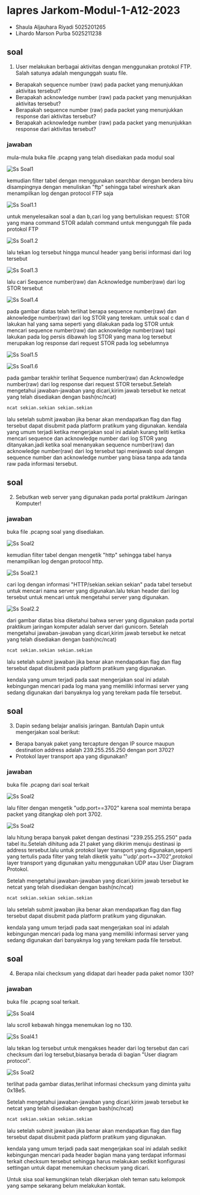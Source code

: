 # lapres Jarkom-Modul-1-A12-2023
- Shaula Aljauhara Riyadi 5025201265
- Lihardo Marson Purba 5025211238
## soal
1. User melakukan berbagai aktivitas dengan menggunakan protokol FTP. Salah satunya adalah mengunggah suatu file.

- Berapakah sequence number (raw) pada packet yang menunjukkan aktivitas tersebut?
- Berapakah acknowledge number (raw) pada packet yang menunjukkan aktivitas tersebut?
- Berapakah sequence number (raw) pada packet yang menunjukkan response dari aktivitas tersebut?
- Berapakah acknowledge number (raw) pada packet yang menunjukkan response dari aktivitas tersebut?
### jawaban
mula-mula buka file .pcapng yang telah disediakan pada modul soal

![Ss Soal1](images/Screenshot%202023-09-21%20102039.png)

kemudian filter tabel dengan menggunakan searchbar dengan bendera biru disampingnya dengan menuliskan "ftp" sehingga tabel wireshark akan menampilkan log dengan protocol FTP saja 

![Ss Soal1.1](images/Screenshot%202023-09-21%20103352.png)

untuk menyelesaikan soal a dan b,cari log yang bertuliskan request: STOR yang mana command STOR adalah command untuk mengunggah file pada protokol FTP

![Ss Soal1.2](images/Screenshot%202023-09-21%20104215.png)

lalu tekan log tersebut hingga muncul header yang berisi informasi dari  log tersebut

![Ss Soal1.3](images/Screenshot%202023-09-21%20104746.png)

lalu cari Sequence number(raw) dan Acknowledge number(raw) dari log STOR tersebut 

![Ss Soal1.4](images/Screenshot%202023-09-21%20104746.png)

pada gambar diatas telah terlihat berapa sequence number(raw) dan aknowledge number(raw) dari log STOR yang terekam.
untuk soal c dan d lakukan hal yang sama seperti yang dilakukan pada log STOR untuk mencari sequence number(raw) dan acknowledge number(raw) tapi lakukan pada log persis dibawah log STOR yang mana log tersebut merupakan log response dari request STOR pada log sebelumnya 

![Ss Soal1.5](images/Screenshot%202023-09-21%20105704.png)

![Ss Soal1.6](images/Screenshot%202023-09-21%20110334.png)

pada gambar terakhir terlihat Sequence number(raw) dan Acknowledge number(raw) dari log response dari request STOR  tersebut.Setelah mengetahui jawaban-jawaban yang dicari,kirim jawab tersebut ke netcat yang telah disediakan dengan bash(nc/ncat) 
```bash
ncat sekian.sekian sekian.sekian
```
lalu setelah submit jawaban jika benar akan mendapatkan flag dan flag tersebut dapat disubmit pada platform pratikum yang digunakan.
kendala yang umum terjadi ketika mengerjakan soal ini adalah kurang teliti ketika mencari sequence dan acknowledge number dari log STOR yang ditanyakan.jadi ketika soal menanyakan sequence number(raw) dan acknowledge number(raw) dari log tersebut tapi menjawab soal dengan sequence number dan acknowledge number yang biasa tanpa ada tanda raw pada informasi tersebut.

## soal

2. Sebutkan web server yang digunakan pada portal praktikum Jaringan Komputer!

### jawaban

buka file .pcapng soal yang disediakan.

![Ss Soal2](images/Screenshot%202023-09-22%20102236.png)

kemudian filter tabel dengan mengetik "http" sehingga tabel hanya menampilkan log dengan protocol http.

![Ss Soal2.1](images/Screenshot%202023-09-22%20102356.png)

cari log dengan informasi "HTTP/sekian.sekian sekian" pada tabel tersebut untuk mencari nama server yang digunakan.lalu tekan header dari log tersebut untuk mencari untuk mengetahui server yang digunakan.

![Ss Soal2.2](images/Screenshot%202023-09-22%20102420.png)

dari gambar diatas bisa diketahui bahwa server yang digunakan pada portal praktikum jaringan komputer adalah server dari gunicorn.
Setelah mengetahui jawaban-jawaban yang dicari,kirim jawab tersebut ke netcat yang telah disediakan dengan bash(nc/ncat)

```bash
ncat sekian.sekian sekian.sekian
```

lalu setelah submit jawaban jika benar akan mendapatkan flag dan flag tersebut dapat disubmit pada platform pratikum yang digunakan.

kendala yang umum terjadi pada saat mengerjakan soal ini adalah kebingungan mencari pada log mana yang memiliki informasi server yang sedang digunakan dari banyaknya log yang terekam pada file tersebut.

## soal 

3. Dapin sedang belajar analisis jaringan. Bantulah Dapin untuk mengerjakan soal berikut:
- Berapa banyak paket yang tercapture dengan IP source maupun destination address adalah 239.255.255.250 dengan port 3702?
- Protokol layer transport apa yang digunakan?

### jawaban
buka file .pcapng dari soal terkait 

![Ss Soal2](images/Screenshot%202023-09-22%20160659.png)

lalu filter dengan mengetik "udp.port==3702" karena soal meminta berapa packet yang ditangkap oleh port 3702.

![Ss Soal2](images/Screenshot%202023-09-22%20160714.png)

lalu hitung berapa banyak paket dengan destinasi "239.255.255.250" pada tabel itu.Setelah dihitung ada 21 paket yang dikirim
menuju destinasi ip address tersebut.lalu untuk protokol layer transport yang digunakan,seperti yang tertulis pada filter yang telah diketik yaitu "'udp'.port==3702",protokol layer transport yang digunakan yaitu menggunakan UDP atau User Diagram Protokol.

Setelah mengetahui jawaban-jawaban yang dicari,kirim jawab tersebut ke netcat yang telah disediakan dengan bash(nc/ncat)

```bash
ncat sekian.sekian sekian.sekian
```

lalu setelah submit jawaban jika benar akan mendapatkan flag dan flag tersebut dapat disubmit pada platform pratikum yang digunakan.

kendala yang umum terjadi pada saat mengerjakan soal ini adalah kebingungan mencari pada log mana yang memiliki informasi server yang sedang digunakan dari banyaknya log yang terekam pada file tersebut.


## soal

4. Berapa nilai checksum yang didapat dari header pada paket nomor 130?

### jawaban
buka file .pcapng soal terkait. 

![Ss Soal4](images/Screenshot%202023-09-22%20162435.png)

lalu scroll kebawah hingga menemukan log no 130.

![Ss Soal4.1](images/Screenshot%202023-09-22%20164939.png)

lalu tekan log tersebut untuk mengakses header dari log tersebut dan cari checksum dari log tersebut,biasanya berada di bagian "User diagram protocol".

![Ss Soal2](images/Screenshot%202023-09-22%20164830.png)

terlihat pada gambar diatas,terlihat informasi checksum yang diminta yaitu 0x18e5.

Setelah mengetahui jawaban-jawaban yang dicari,kirim jawab tersebut ke netcat yang telah disediakan dengan bash(nc/ncat)

```bash
ncat sekian.sekian sekian.sekian
```

lalu setelah submit jawaban jika benar akan mendapatkan flag dan flag tersebut dapat disubmit pada platform pratikum yang digunakan.

kendala yang umum terjadi pada saat mengerjakan soal ini adalah sedikit kebingungan mencari pada header bagian mana yang terdapat informasi terkait checksum tersebut sehingga harus melakukan sedikit konfigurasi settingan untuk dapat menemukan checksum yang dicari.

Untuk sisa soal kemungkinan telah dikerjakan oleh teman satu kelompok yang sampe sekarang belum melakukan kontak.
